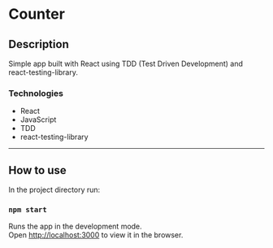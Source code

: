 # Counter

## Description
Simple app built with React using TDD (Test Driven Development) and react-testing-library.


### Technologies
- React
- JavaScript
- TDD
- react-testing-library

---

## How to use

In the project directory run:
### ``npm start``

Runs the app in the development mode.\
Open [http://localhost:3000](http://localhost:3000) to view it in the browser.
